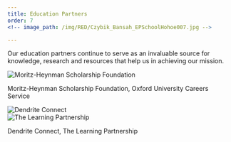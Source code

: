 ```yaml
---
title: Education Partners
order: 7
<!-- image_path: /img/RED/Czybik_Bansah_EPSchoolHohoe007.jpg -->

---
```



Our education partners continue to serve as an invaluable source for knowledge, research and resources that help us in achieving our mission.


<div class="img_holder py-4">
		<img src="{{site.baseurl}}/img/partners/oxford-internship.jpg" alt="Moritz-Heynman Scholarship Foundation" class="img-fluid">
		<p>Moritz-Heynman Scholarship Foundation, Oxford University Careers Service</p>

</div>

<div class="img_holder py-4">
	<div class="row">
		<div class="col-md-6 col-sm-6 col-xs-6">
		<img src="{{site.baseurl}}/img/Dendrite_Connect_Logo.png" alt="Dendrite Connect" class="img-fluid">
		</div>
		<div class="col-md-6 col-sm-6 col-xs-6">
		<img src="{{site.baseurl}}/img/TLP_Logo.png" alt="The Learning Partnership" class="img-fluid">
		</div>
	</div>
	<p>Dendrite Connect, The Learning Partnership</p>
</div>

